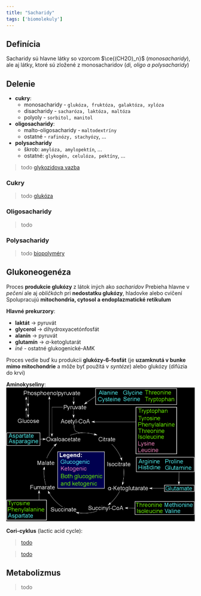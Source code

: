 ```yaml
---
title: "Sacharidy"
tags: ['biomolekuly']
---
```


## Definícia

Sacharidy sú hlavne látky so vzorcom $\ce{(CH2O)_n}$ (*monosacharidy*),
ale aj látky, ktoré sú zložené z monosacharidov (*di, oligo a polysacharidy*)

## Delenie

- **cukry**:
	- monosacharidy - `glukóza, fruktóza, galaktóza, xylóza`
	- disacharidy - `sacharóza, laktóza, maltóza`
	- polyoly - `sorbitol, manitol`
- **oligosacharidy**:
	- malto-oligosacharidy - `maltodextríny` 
	- ostatné - `rafinózy, stachyózy`, ...
- **polysacharidy**
	- škrob: `amylóza, amylopektín`, ...
	- ostatné: `glykogén, celulóza, pektíny`, ...

> todo [glykozidova vazba](https://en.wikipedia.org/wiki/Glycosidic_bond)

### Cukry

> todo [glukóza](https://en.wikipedia.org/wiki/Glucose)

### Oligosacharidy

> todo

### Polysacharidy

> todo
> [biopolyméry](bio/biopolyméry.md)

## Glukoneogenéza

Proces **produkcie glukózy** z látok iných ako *sacharidov*
Prebieha hlavne v *pečeni* ale aj *obličkách* pri **nedostatku glukózy**, hladovke alebo cvičení
Spolupracujú **mitochondria, cytosol a endoplazmatické retikulum**

**Hlavné prekurzory**:
- $\textbf{laktát}$ -> pyruvát
- $\textbf{glycerol}$ -> dihydroxyacetónfosfát
- $\textbf{alanín}$ -> pyruvát
- $\textbf{glutamín}$ -> $\alpha$-ketoglutarát
- *iné* - ostatné glukogenické-AMK

Proces vedie buď ku produkcii $\textbf{glukózy-6-fosfát}$ (je **uzamknutá v bunke mimo mitochondrie** a môže byť použitá v *syntéze*) alebo glukózy (difúzia do krvi)

**Aminokyseliny**:
![|600](attachments/aminokyseliny_glukoneogeneza_ketogeneza.png)

**Cori-cyklus** (lactic acid cycle):
> [todo](https://en.wikipedia.org/wiki/Cori_cycle)

> [todo](https://en.wikipedia.org/wiki/Gluconeogenesis)

## Metabolizmus

> todo